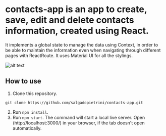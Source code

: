 # contacts-app is an app to create, save, edit and delete contacts information, created using React.

It implements a global state to manage the data using Context, in order to be able to maintain the information even when navigating through different pages with ReactRoute.
It uses Material UI for all the stylings.


![alt text](https://i.ibb.co/vqKkgXZ/contacts-app-LG.png)

## How to use

1. Clone this repository.

```
git clone https://github.com/salgadopietrini/contacts-app.git
```

2. Run `npm install`.
3. Run `npm start`. The command will start a local live server. Open (http://localhost:3000/) in your browser, if the tab doesn't open automatically.
